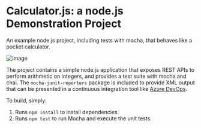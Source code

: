 Calculator.js: a node.js Demonstration Project
==============================================
An example node.js project, including tests with mocha, that behaves like
a pocket calculator.

![image](https://github.com/Umair1231/calculator/assets/91737247/e11f9ae5-2af8-4778-ab65-184dc9622829)

The project contains a simple node.js application that exposes REST APIs
to perform arithmetic on integers, and provides a test suite with mocha
and chai.  The `mocha-junit-reporters` package is included to provide XML
output that can be presented in a continuous integration tool like
[Azure DevOps](https://azure.com/devops).

To build, simply:

1. Runs `npm install` to install dependencies.
2. Runs `npm test` to run Mocha and execute the unit tests.


